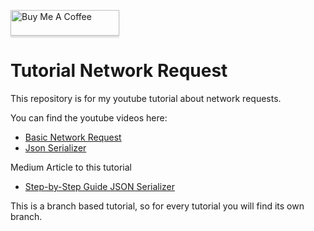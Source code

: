 <a href="https://www.buymeacoffee.com/sBGXj7Pl4" target="_blank"><img src="https://www.buymeacoffee.com/assets/img/custom_images/orange_img.png" alt="Buy Me A Coffee" style="height: 41px !important;width: 174px !important;box-shadow: 0px 3px 2px 0px rgba(190, 190, 190, 0.5) !important;-webkit-box-shadow: 0px 3px 2px 0px rgba(190, 190, 190, 0.5) !important;" ></a>

# Tutorial Network Request

This repository is for my youtube tutorial about network requests.

You can find the youtube videos here:
* [Basic Network Request](https://www.youtube.com/watch?v=hz2LQ43muio)
* [Json Serializer](https://www.youtube.com/watch?v=gYoQAA7rVVc&t=3s)

Medium Article to this tutorial
* [Step-by-Step Guide JSON Serializer](https://itnext.io/step-by-step-guide-for-flutter-json-serialization-fd5acd5e7521)

This is a branch based tutorial, so for every tutorial you will find its own branch.
